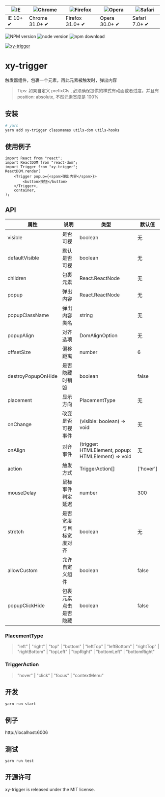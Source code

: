 | ![IE](https://github.com/alrra/browser-logos/blob/master/src/edge/edge_48x48.png?raw=true) | ![Chrome](https://github.com/alrra/browser-logos/blob/master/src/chrome/chrome_48x48.png?raw=true) | ![Firefox](https://github.com/alrra/browser-logos/blob/master/src/firefox/firefox_48x48.png?raw=true) | ![Opera](https://github.com/alrra/browser-logos/blob/master/src/opera/opera_48x48.png?raw=true) | ![Safari](https://github.com/alrra/browser-logos/blob/master/src/safari/safari_48x48.png?raw=true) |
| ------------------------------------------------------------------------------------------ | -------------------------------------------------------------------------------------------------- | ----------------------------------------------------------------------------------------------------- | ----------------------------------------------------------------------------------------------- | -------------------------------------------------------------------------------------------------- |
| IE 10+ ✔                                                                                   | Chrome 31.0+ ✔                                                                                     | Firefox 31.0+ ✔                                                                                       | Opera 30.0+ ✔                                                                                   | Safari 7.0+ ✔                                                                                      |

![NPM version](http://img.shields.io/npm/v/xy-trigger.svg?style=flat-square)
![node version](https://img.shields.io/badge/node.js-%3E=_0.10-green.svg?style=flat-square)
![npm download](https://img.shields.io/npm/dm/xy-trigger.svg?style=flat-square)

[![xy-trigger](https://nodei.co/npm/xy-trigger.png)](https://npmjs.org/package/xy-trigger)

# xy-trigger

触发器组件，包裹一个元素，再此元素被触发时，弹出内容

> Tips: 如果自定义 prefixCls , 必须确保提供的样式有动画或者过度，并且有 position: absolute, 不然元素宽度是 100%

## 安装

```bash
# yarn
yarn add xy-trigger classnames utils-dom utils-hooks
```

## 使用例子

```tsx
import React from "react";
import ReactDOM from "react-dom";
import Trigger from "xy-trigger";
ReactDOM.render(
    <Trigger popup={<span>弹出内容</span>}>
        <button>按钮</button>
    </Trigger>,
    container,
);
```

## API

| 属性               | 说明                   | 类型                                               | 默认值    |
| ------------------ | ---------------------- | -------------------------------------------------- | --------- |
| visible            | 是否可视               | boolean                                            | 无        |
| defaultVisible     | 默认是否可视           | boolean                                            | 无        |
| children           | 包裹元素               | React.ReactNode                                    | 无        |
| popup              | 弹出内容               | React.ReactNode                                    | 无        |
| popupClassName     | 弹出内容类名           | string                                             | 无        |
| popupAlign         | 对齐选项               | DomAlignOption                                     | 无        |
| offsetSize         | 偏移距离               | number                                             | 6         |
| destroyPopupOnHide | 是否隐藏时销毁         | boolean                                            | false     |
| placement          | 显示方向               | PlacementType                                      | 无        |
| onChange           | 改变是否可视事件       | (visible: boolean) => void                         | 无        |
| onAlign            | 对齐事件               | (trigger: HTMLElement, popup: HTMLElement) => void | 无        |
| action             | 触发方式               | TriggerAction[]                                    | ['hover'] |
| mouseDelay         | 鼠标事件判定延迟       | number                                             | 300       |
| stretch            | 是否宽度与目标宽度对齐 | boolean                                            | 无        |
| allowCustom        | 允许自定义组件         | boolean                                            | false     |
| popupClickHide     | 包裹元素点击是否隐藏   | boolean                                            | false     |

### PlacementType

> "left" | "right" | "top" | "bottom" | "leftTop" | "leftBottom" | "rightTop" | "rightBottom" | "topLeft" | "topRight" | "bottomLeft" | "bottomRight"

### TriggerAction

> "hover" | "click" | "focus" | "contextMenu"

## 开发

```sh
yarn run start
```

## 例子

http://localhost:6006

## 测试

```
yarn run test
```

## 开源许可

xy-trigger is released under the MIT license.
